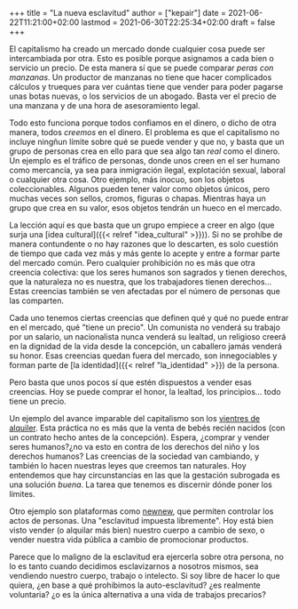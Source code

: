 +++
title = "La nueva esclavitud"
author = ["kepair"]
date = 2021-06-22T11:21:00+02:00
lastmod = 2021-06-30T22:25:34+02:00
draft = false
+++

El capitalismo ha creado un mercado donde cualquier cosa puede ser intercambiada por otra. Esto es posible porque asignamos a cada bien o servicio un precio. De esta manera sí que se puede comparar _peras con manzanas_. Un productor de manzanas no tiene que hacer complicados cálculos y trueques para ver cuántas tiene que vender para poder pagarse unas botas nuevas, o los servicios de un abogado. Basta ver el precio de una manzana y de una hora de asesoramiento legal.

Todo esto funciona porque todos confiamos en el dinero, o dicho de otra manera, todos _creemos_ en el dinero. El problema es que el capitalismo no incluye ningñun límite sobre qué se puede vender y que no, y basta que un grupo de personas crea en ello para que sea algo tan _real_ como el dinero. Un ejemplo es el tráfico de personas, donde unos creen en el ser humano como mercancía, ya sea para inmigración ilegal, explotación sexual, laboral o cualquier otra cosa. Otro ejemplo, más inocuo, son los objetos coleccionables. Algunos pueden tener valor como objetos únicos, pero muchas veces son sellos, cromos, figuras o chapas. Mientras haya un grupo que crea en su valor, esos objetos tendrán un hueco en el mercado.

La lección aquí es que basta que un grupo empiece a creer en algo (que surja una [idea cultural]({{< relref "idea_cultural" >}})). Si no se prohíbe de manera contundente o no hay razones que lo descarten, es solo cuestión de tiempo que cada vez más y más gente lo acepte y entre a formar parte del mercado común. Pero cualquier prohibición no es más que otra creencia colectiva: que los seres humanos son sagrados y tienen derechos, que la naturaleza no es nuestra, que los trabajadores tienen derechos... Estas creencias también se ven afectadas por el número de personas que las comparten.

Cada uno tenemos ciertas creencias que definen qué y qué no puede entrar en el mercado, qué "tiene un precio". Un comunista no venderá su trabajo por un salario, un nacionalista nunca venderá su lealtad, un religioso creerá en la dignidad de la vida desde la concepción, un caballero jamás venderá su honor. Esas creencias quedan fuera del mercado, son innegociables y forman parte de [la identidad]({{< relref "la_identidad" >}}) de la persona.

Pero basta que unos pocos sí que estén dispuestos a vender esas creencias. Hoy se puede comprar el honor, la lealtad, los principios... todo tiene un precio.

Un ejemplo del avance imparable del capitalismo son los [vientres de alquiler](https://es.wikipedia.org/wiki/Vientre%5Fde%5Falquiler%5F(pr%C3%A1ctica)#Aspectos%5Fpsicosociales). Esta práctica no es más que la venta de bebés recién nacidos (con un contrato hecho antes de la concepción). Espera, ¿comprar y vender seres humanos?¿no va esto en contra de los derechos del niño y los derechos humanos? Las creencias de la sociedad van cambiando, y también lo hacen nuestras leyes que creemos tan naturales. Hoy entendemos que hay circunstancias en las que la gestación subrogada es una solución _buena_. La tarea que tenemos es discernir dónde poner los límites.

Otro ejemplo son plataformas como [newnew](https://newnew.co/), que permiten controlar los actos de personas. Una "esclavitud impuesta libremente". Hoy está bien visto vender (o alquilar más bien) nuestro cuerpo a cambio de sexo, o vender nuestra vida pública a cambio de promocionar productos.

Parece que lo maligno de la esclavitud era ejercerla sobre otra persona, no lo es tanto cuando decidimos esclavizarnos a nosotros mismos, sea vendiendo nuestro cuerpo, trabajo o intelecto. Si soy libre de hacer lo que quiera, ¿en base a qué prohibimos la auto-esclavitud? ¿es realmente voluntaria? ¿o es la única alternativa a una vida de trabajos precarios?